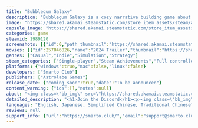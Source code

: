 ```yaml
---
title: "Bubblegum Galaxy"
description: "Bubblegum Galaxy is a cozy narrative building game about rebuilding the galaxy tile by tile. Discover and design new planets, complete missions, explore your office and befriend your co-workers... all while trying to find out who deleted the galaxy!"
image: "https://shared.akamai.steamstatic.com/store_item_assets/steam/apps/1989120/header.jpg?t=1723823338"
capsule_image: "https://shared.akamai.steamstatic.com/store_item_assets/steam/apps/1989120/capsule_231x87.jpg?t=1723823338"
categories: game
steamid: 1989120
screenshots: [{"id":0,"path_thumbnail":"https://shared.akamai.steamstatic.com/store_item_assets/steam/apps/1989120/ss_12760d77674890a3bde249ab726f73ee80585ade.600x338.jpg?t=1723823338","path_full":"https://shared.akamai.steamstatic.com/store_item_assets/steam/apps/1989120/ss_12760d77674890a3bde249ab726f73ee80585ade.1920x1080.jpg?t=1723823338"},{"id":1,"path_thumbnail":"https://shared.akamai.steamstatic.com/store_item_assets/steam/apps/1989120/ss_543ca9645f68d58f94c66147df650525fc12519d.600x338.jpg?t=1723823338","path_full":"https://shared.akamai.steamstatic.com/store_item_assets/steam/apps/1989120/ss_543ca9645f68d58f94c66147df650525fc12519d.1920x1080.jpg?t=1723823338"},{"id":2,"path_thumbnail":"https://shared.akamai.steamstatic.com/store_item_assets/steam/apps/1989120/ss_7e3c0aed5354657db29b1f98295fcce976295a9e.600x338.jpg?t=1723823338","path_full":"https://shared.akamai.steamstatic.com/store_item_assets/steam/apps/1989120/ss_7e3c0aed5354657db29b1f98295fcce976295a9e.1920x1080.jpg?t=1723823338"},{"id":3,"path_thumbnail":"https://shared.akamai.steamstatic.com/store_item_assets/steam/apps/1989120/ss_e13abc957a3d14f3121e8ea965c59461cdf49583.600x338.jpg?t=1723823338","path_full":"https://shared.akamai.steamstatic.com/store_item_assets/steam/apps/1989120/ss_e13abc957a3d14f3121e8ea965c59461cdf49583.1920x1080.jpg?t=1723823338"},{"id":4,"path_thumbnail":"https://shared.akamai.steamstatic.com/store_item_assets/steam/apps/1989120/ss_df56938b774c86eaa196ddb40d696a254de733e3.600x338.jpg?t=1723823338","path_full":"https://shared.akamai.steamstatic.com/store_item_assets/steam/apps/1989120/ss_df56938b774c86eaa196ddb40d696a254de733e3.1920x1080.jpg?t=1723823338"},{"id":5,"path_thumbnail":"https://shared.akamai.steamstatic.com/store_item_assets/steam/apps/1989120/ss_2b12291a5e2c4b861e72665971b18d9b291a4219.600x338.jpg?t=1723823338","path_full":"https://shared.akamai.steamstatic.com/store_item_assets/steam/apps/1989120/ss_2b12291a5e2c4b861e72665971b18d9b291a4219.1920x1080.jpg?t=1723823338"}]
movies: [{"id":257046826,"name":"2024 Trailer","thumbnail":"https://shared.akamai.steamstatic.com/store_item_assets/steam/apps/257046826/movie.293x165.jpg?t=1723823177","webm":{"480":"http://video.akamai.steamstatic.com/store_trailers/257046826/movie480_vp9.webm?t=1723823177","max":"http://video.akamai.steamstatic.com/store_trailers/257046826/movie_max_vp9.webm?t=1723823177"},"mp4":{"480":"http://video.akamai.steamstatic.com/store_trailers/257046826/movie480.mp4?t=1723823177","max":"http://video.akamai.steamstatic.com/store_trailers/257046826/movie_max.mp4?t=1723823177"},"highlight":true}]
genres: ["Casual","Indie","Simulation","Strategy"]
steam_categories: ["Single-player","Steam Achievements","Full controller support"]
platforms: {"windows":true,"mac":false,"linux":false}
developers: ["Smarto Club"]
publishers: ["Astrolabe Games"]
release_date: {"coming_soon":true,"date":"To be announced"}
content_warning: {"ids":[],"notes":null}
about: "<img class=\"bb_img\" src=\"https://shared.akamai.steamstatic.com/store_item_assets/steam/apps/1989120/extras/Loop_inicio.gif?t=1723823338\" /><br><br>From the creators of <i>Teacup,</i> <strong>Bubblegum Galaxy</strong> is a <strong>cozy narrative building game</strong> about rebuilding the galaxy by designing planets. Relax as you create colorful planets or spend hours trying to get a perfect score!<h2 class=\"bb_tag\">BECOME A PLANET ARCHITECT</h2>Your small but trusty computer will allow you to design planets by placing tiles. To create efficient planets, the software will suggest missions such as connecting similarly colored tiles or a specific number of trees. Each planet has its own quirks and special rules you will have to master to do your best work yet!<br><br><img class=\"bb_img\" src=\"https://shared.akamai.steamstatic.com/store_item_assets/steam/apps/1989120/extras/Gameplay.gif?t=1723823338\" /><h2 class=\"bb_tag\">BEFRIEND YOUR CO-WORKERS</h2>In-between planet designing sessions, you'll be free to roam the office, inspect your surroundings and chat with your co-workers. Encounter hundreds of unique story events as you get to know this quirky cast of characters.<br><br><img class=\"bb_img\" src=\"https://shared.akamai.steamstatic.com/store_item_assets/steam/apps/1989120/extras/Meet_you_coworkers.gif?t=1723823338\" /><h2 class=\"bb_tag\">DISCOVER WHO DELETED THE GALAXY</h2>The day you started your internship the inter-dimensional universe server crashed for &quot;unknown reasons&quot;, deleting the entirety of the <i>Bubblegum</i> galaxy. If you prove your skill as a planet architect you just might find out the truth behind why the galaxy was deleted...<br><br><img class=\"bb_img\" src=\"https://shared.akamai.steamstatic.com/store_item_assets/steam/apps/1989120/extras/Galaxy_Destroyed_Screen.gif?t=1723823338\" />"
detailed_description: "<h1>Join the Discord</h1><p><img class=\"bb_img\" src=\"https://shared.akamai.steamstatic.com/store_item_assets/steam/apps/1989120/extras/Final.gif?t=1723823338\" /></p><br><h1>About the Game</h1><img class=\"bb_img\" src=\"https://shared.akamai.steamstatic.com/store_item_assets/steam/apps/1989120/extras/Loop_inicio.gif?t=1723823338\" /><br><br>From the creators of <i>Teacup,</i> <strong>Bubblegum Galaxy</strong> is a <strong>cozy narrative building game</strong> about rebuilding the galaxy by designing planets. Relax as you create colorful planets or spend hours trying to get a perfect score!<h2 class=\"bb_tag\">BECOME A PLANET ARCHITECT</h2>Your small but trusty computer will allow you to design planets by placing tiles. To create efficient planets, the software will suggest missions such as connecting similarly colored tiles or a specific number of trees. Each planet has its own quirks and special rules you will have to master to do your best work yet!<br><br><img class=\"bb_img\" src=\"https://shared.akamai.steamstatic.com/store_item_assets/steam/apps/1989120/extras/Gameplay.gif?t=1723823338\" /><h2 class=\"bb_tag\">BEFRIEND YOUR CO-WORKERS</h2>In-between planet designing sessions, you'll be free to roam the office, inspect your surroundings and chat with your co-workers. Encounter hundreds of unique story events as you get to know this quirky cast of characters.<br><br><img class=\"bb_img\" src=\"https://shared.akamai.steamstatic.com/store_item_assets/steam/apps/1989120/extras/Meet_you_coworkers.gif?t=1723823338\" /><h2 class=\"bb_tag\">DISCOVER WHO DELETED THE GALAXY</h2>The day you started your internship the inter-dimensional universe server crashed for &quot;unknown reasons&quot;, deleting the entirety of the <i>Bubblegum</i> galaxy. If you prove your skill as a planet architect you just might find out the truth behind why the galaxy was deleted...<br><br><img class=\"bb_img\" src=\"https://shared.akamai.steamstatic.com/store_item_assets/steam/apps/1989120/extras/Galaxy_Destroyed_Screen.gif?t=1723823338\" />"
languages: "English, Japanese, Simplified Chinese, Traditional Chinese"
reviews: null
support_info: {"url":"https://smarto.club/","email":"support@smarto.club"}
---
```


